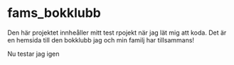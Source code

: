 # fams_bokklubb

Den här projektet innheåller mitt test rpojekt när jag lät mig att koda. Det är en hemsida till den bokklubb jag och min familj har tillsammans!

Nu testar jag igen